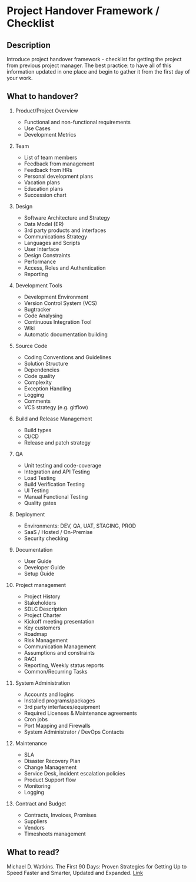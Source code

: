 # Project Handover Framework / Checklist
## Description

Introduce project handover framework - checklist for getting the project from previous project manager. The best practice: to have all of this information updated in one place and begin to gather it from the first day of your work.

## What to handover?
1. Product/Project Overview

	- Functional and non-functional requirements   
	- Use Cases
	- Development Metrics
  
1. Team
 
	- List of team members
	- Feedback from management
	- Feedback from HRs
	- Personal development plans
	- Vacation plans
	- Education plans
	- Succession chart
  
1. Design
   
	- Software Architecture and Strategy
	- Data Model (ER)
	- 3rd party products and interfaces
	- Communications Strategy
	- Languages and Scripts
	- User Interface
	- Design Constraints
	- Performance
	- Access, Roles and Authentication
	- Reporting
	    
1. Development Tools
   
	- Development Environment
	- Version Control System (VCS)
	- Bugtracker
	- Code Analysing
	- Continuous Integration Tool
	- Wiki
	- Automatic documentation building
	   
1. Source Code
   
	- Coding Conventions and Guidelines
	- Solution Structure
	- Dependencies
	- Code quality
	- Complexity
	- Exception Handling
	- Logging
	- Comments
	- VCS strategy (e.g. gitflow)
	   
1. Build and Release Management
   
	- Build types
	- CI/CD
	- Release and patch strategy
	   
1. QA
   
	- Unit testing and code-coverage
	- Integration and API Testing
	- Load Testing
	- Build Verification Testing
	- UI Testing
	- Manual Functional Testing
	- Quality gates
	   
7. Deployment
   
	- Environments: DEV, QA, UAT, STAGING, PROD
	- SaaS / Hosted / On-Premise 
	- Security checking
	   
1. Documentation
   
	- User Guide
	- Developer Guide
	- Setup Guide
	   
1. Project management
   
	- Project History
	- Stakeholders
	- SDLC Description
	- Project Charter
	- Kickoff meeting presentation
	- Key customers
	- Roadmap
	- Risk Management
	- Communication Management
	- Assumptions and constraints
	- RACI
	- Reporting, Weekly status reports
	- Common/Recurring Tasks
	    
1. System Administration
    
	- Accounts and logins
	- Installed programs/packages
	- 3rd party interfaces/equipment
	- Required Licenses & Maintenance agreements
	- Cron jobs
	- Port Mapping and Firewalls
	- System Administrator / DevOps Contacts
	   
1. Maintenance
    
	- SLA
	- Disaster Recovery Plan
	- Change Management
	- Service Desk, incident escalation policies
	- Product Support flow
	- Monitoring
	- Logging
1. Contract and Budget
	- Contracts, Invoices, Promises
	- Suppliers 
	- Vendors
	- Timesheets management

## What to read?
Michael D. Watkins. The First 90 Days: Proven Strategies for Getting Up to Speed Faster and Smarter, Updated and Expanded. [Link](https://www.amazon.com/First-90-Days-Strategies-Expanded/dp/1422188612)
